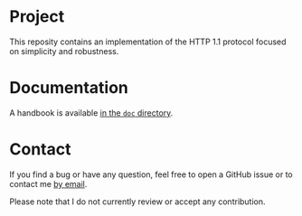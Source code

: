 # Project
This reposity contains an implementation of the HTTP 1.1 protocol focused on
simplicity and robustness.

# Documentation
A handbook is available [in the `doc`
directory](https://github.com/galdor/erl-mhttp/blob/master/doc/handbook.md).

# Contact
If you find a bug or have any question, feel free to open a GitHub issue or to
contact me [by email](mailto:khaelin@gmail.com).

Please note that I do not currently review or accept any contribution.
